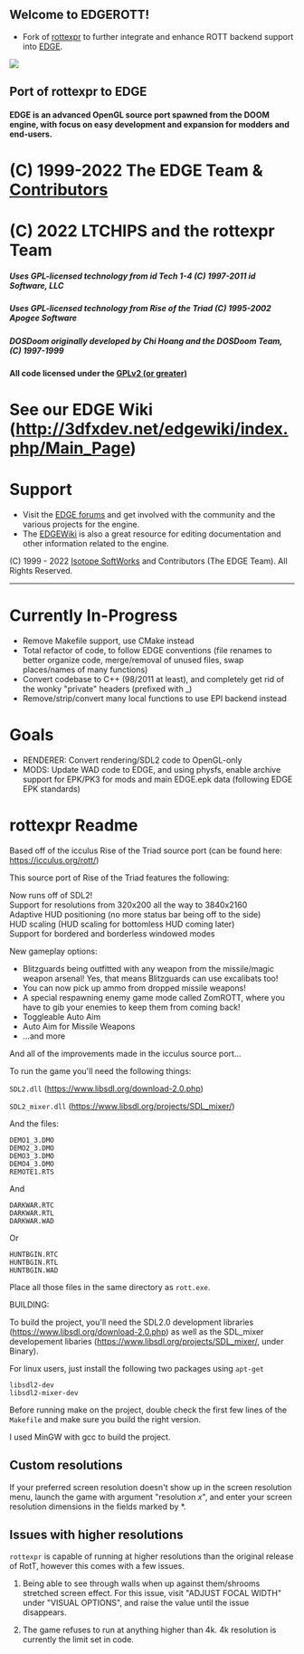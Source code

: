 Welcome to EDGEROTT!
---------------------
* Fork of [rottexpr](https://github.com/LTCHIPS/rottexpr "rottexpr") to further integrate and enhance ROTT backend support into [EDGE](https://github.com/3dfxdev/EDGE "EDGE").

![](https://a.fsdn.com/con/app/proj/edge2/screenshots/edgelogo6.png)
## Port of rottexpr to EDGE

#### EDGE is an advanced OpenGL source port spawned from the DOOM engine, with focus on easy development and expansion for modders and end-users.

# (C) 1999-2022 The EDGE Team & [Contributors](https://github.com/3dfxdev/hyper3DGE/blob/master/AUTHORS.md)
# (C) 2022 LTCHIPS and the rottexpr Team
##### Uses GPL-licensed technology from id Tech 1-4 (C) 1997-2011 id Software, LLC
##### Uses GPL-licensed technology from Rise of the Triad (C) 1995-2002 Apogee Software
##### DOSDoom originally developed by Chi Hoang and the DOSDoom Team, (C) 1997-1999
#### All code licensed under the [GPLv2 (or greater)](http://www.gnu.org/licenses/old-licenses/gpl-2.0.en.html)
# See our EDGE Wiki (http://3dfxdev.net/edgewiki/index.php/Main_Page)

# Support
* Visit the [EDGE forums](http://tdgmods.net/smf) and get involved with the
community and the various projects for the engine.
* The [EDGEWiki](http://3dfxdev.net/edgewiki) is also a great resource for
editing documentation and other information related to the engine.

(C) 1999 - 2022 [Isotope SoftWorks](https://www.facebook.com/IsotopeSoftWorks/) and Contributors (The EDGE Team). All Rights Reserved.

---

# Currently In-Progress

* Remove Makefile support, use CMake instead
* Total refactor of code, to follow EDGE conventions (file renames to better organize code, merge/removal of unused files, swap places/names of many functions)
* Convert codebase to C++ (98/2011 at least), and completely get rid of the wonky "private" headers (prefixed with _)
* Remove/strip/convert many local functions to use EPI backend instead

# Goals
* RENDERER: Convert rendering/SDL2 code to OpenGL-only
* MODS: Update WAD code to EDGE, and using physfs, enable archive support for EPK/PK3 for mods and main EDGE.epk data (following EDGE EPK standards)

# rottexpr Readme
Based off of the icculus Rise of the Triad source port
(can be found here: https://icculus.org/rott/)

This source port of Rise of the Triad features the following:

Now runs off of SDL2!  
Support for resolutions from 320x200 all the way to 3840x2160  
Adaptive HUD positioning (no more status bar being off to the side)  
HUD scaling (HUD scaling for bottomless HUD coming later)  
Support for bordered and borderless windowed modes

New gameplay options:

* Blitzguards being outfitted with any weapon from the missile/magic weapon
  arsenal! Yes, that means Blitzguards can use excalibats too!
* You can now pick up ammo from dropped missile weapons!
* A special respawning enemy game mode called ZomROTT, where you have to gib
  your enemies to keep them from coming back!
* Toggleable Auto Aim
* Auto Aim for Missile Weapons
* ...and more

And all of the improvements made in the icculus source port...

To run the game you'll need the following things:

`SDL2.dll` (https://www.libsdl.org/download-2.0.php)

`SDL2_mixer.dll` (https://www.libsdl.org/projects/SDL_mixer/)

And the files:

```
DEMO1_3.DMO
DEMO2_3.DMO
DEMO3_3.DMO
DEMO4_3.DMO
REMOTE1.RTS
```

And

```
DARKWAR.RTC
DARKWAR.RTL
DARKWAR.WAD
```

Or

```
HUNTBGIN.RTC
HUNTBGIN.RTL
HUNTBGIN.WAD
```

Place all those files in the same directory as `rott.exe`.


BUILDING:

To build the project, you'll need the SDL2.0 development libraries
(https://www.libsdl.org/download-2.0.php) as well as the SDL_mixer developement
libaries (https://www.libsdl.org/projects/SDL_mixer/, under Binary).

For linux users, just install the following two packages using `apt-get`

```
libsdl2-dev
libsdl2-mixer-dev
```

Before running make on the project, double check the first few lines of the
`Makefile` and make sure you build the right version.

I used MinGW with gcc to build the project.

## Custom resolutions

If your preferred screen resolution doesn't show up in the screen resolution
menu, launch the game with argument "resolution *x*", and enter your screen
resolution dimensions in the fields marked by *.

## Issues with higher resolutions

`rottexpr` is capable of running at higher resolutions than the original release
of RotT, however this comes with a few issues.

1. Being able to see through walls when up against them/shrooms stretched screen
   effect. For this issue, visit "ADJUST FOCAL WIDTH" under "VISUAL OPTIONS",
   and raise the value until the issue disappears.
		
2. The game refuses to run at anything higher than 4k. 4k resolution is
   currently the limit set in code.
